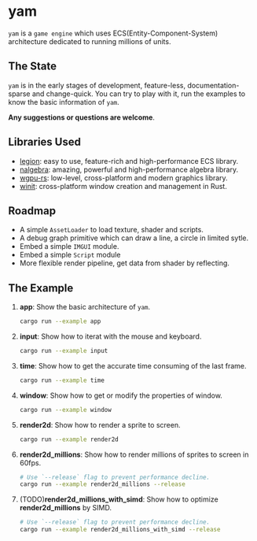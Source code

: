 # yam

`yam` is a `game engine` which uses ECS(Entity-Component-System) architecture dedicated to running millions of units.

## The State

`yam` is in the early stages of development, feature-less, documentation-sparse and change-quick. You can try to play with it, run the examples to know the basic information of `yam`.

**Any suggestions or questions are welcome**.

## Libraries Used

* [legion](https://github.com/amethyst/legion): easy to use, feature-rich and high-performance ECS library.
* [nalgebra](https://github.com/dimforge/nalgebra): amazing, powerful and high-performance algebra library.
* [wgpu-rs](https://github.com/gfx-rs/wgpu-rs): low-level, cross-platform and modern graphics library.
* [winit](https://github.com/rust-windowing/winit): cross-platform window creation and management in Rust.

## Roadmap

* A simple `AssetLoader` to load texture, shader and scripts.
* A debug graph primitive which can draw a line, a circle in limited sytle.
* Embed a simple `IMGUI` module.
* Embed a simple `Script` module
* More flexible render pipeline, get data from shader by reflecting.

## The Example

1. **app**: Show the basic architecture of `yam`.

    ```bash
    cargo run --example app
    ```

2. **input**: Show how to iterat with the mouse and keyboard.

    ```bash
    cargo run --example input
    ```

3. **time**: Show how to get the accurate time consuming of the last frame.

    ```bash
    cargo run --example time
    ```

4. **window**: Show how to get or modify the properties of window.

    ```bash
    cargo run --example window
    ```

5. **render2d**: Show how to render a sprite to screen.

    ```bash
    cargo run --example render2d
    ```

6. **render2d_millions**: Show how to render millions of sprites to screen in 60fps.

    ```bash
    # Use `--release` flag to prevent performance decline.
    cargo run --example render2d_millions --release
    ```

7. (TODO)**render2d_millions_with_simd**: Show how to optimize **render2d_millions** by SIMD.

    ```bash
    # Use `--release` flag to prevent performance decline.
    cargo run --example render2d_millions_with_simd --release
    ```
